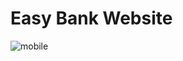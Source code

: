 # Easy Bank Website
![mobile](https://github.com/satyasaadhika/Easy-bank-website/assets/106907193/c2dff694-aa3f-41a8-ab79-e779f497f5c1)
